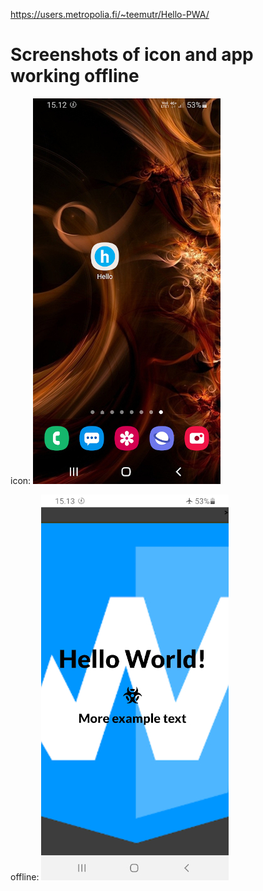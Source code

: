https://users.metropolia.fi/~teemutr/Hello-PWA/

# Screenshots of icon and app working offline

icon:
![alt text](https://github.com/Rikotee/week5-hello-pwa/blob/main/images/icon.jpg)


offline:
![alt text](https://github.com/Rikotee/week5-hello-pwa/blob/main/images/offline.jpg)
